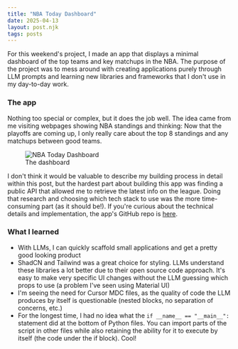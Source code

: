 ```yaml
---
title: "NBA Today Dashboard"
date: 2025-04-13
layout: post.njk
tags: posts
---
```


For this weekend's project, I made an app that displays a minimal dashboard of the top teams and key matchups in the NBA. The purpose of the project was to mess around with creating applications purely through LLM prompts and learning new libraries and frameworks that I don't use in my day-to-day work.

### The app

Nothing too special or complex, but it does the job well. The idea came from me visiting webpages showing NBA standings and thinking: Now that the playoffs are coming up, I only really care about the top 8 standings and any matchups between good teams.

<!-- markdownlint-disable MD033 -->
<figure>
  <img src="{{ '/assets/images/nba-today-dashboard.png' | url }}" alt="NBA Today Dashboard" class="about-image">
  <figcaption>The dashboard</figcaption>
</figure>
<!-- markdownlint-enable MD033 -->

I don't think it would be valuable to describe my building process in detail within this post, but the hardest part about building this app was finding a public API that allowed me to retrieve the latest info on the league. Doing that research and choosing which tech stack to use was the more time-consuming part (as it should be!). If you're curious about the technical details and implementation, the app's GitHub repo is [here](https://github.com/Mico-S/nba-today-dashboard).

### What I learned

- With LLMs, I can quickly scaffold small applications and get a pretty good looking product
- ShadCN and Tailwind was a great choice for styling. LLMs understand these libraries a lot better due to their open source code approach. It's easy to make very specific UI changes without the LLM guessing which props to use (a problem I've seen using Material UI)
- I'm seeing the need for Cursor MDC files, as the quality of code the LLM produces by itself is questionable (nested blocks, no separation of concerns, etc.)
- For the longest time, I had no idea what the `if __name__ == "__main__":` statement did at the bottom of Python files. You can import parts of the script in other files while also retaining the ability for it to execute by itself (the code under the if block). Cool!
